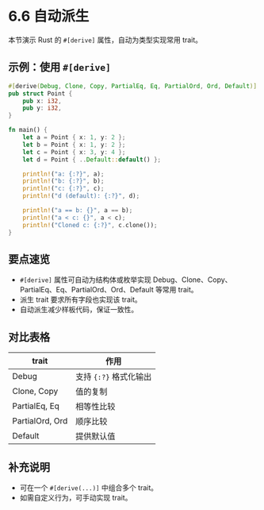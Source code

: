 # 6.6 自动派生

本节演示 Rust 的 `#[derive]` 属性，自动为类型实现常用 trait。

## 示例：使用 `#[derive]`

```rust
#[derive(Debug, Clone, Copy, PartialEq, Eq, PartialOrd, Ord, Default)]
pub struct Point {
    pub x: i32,
    pub y: i32,
}

fn main() {
    let a = Point { x: 1, y: 2 };
    let b = Point { x: 1, y: 2 };
    let c = Point { x: 3, y: 4 };
    let d = Point { ..Default::default() };

    println!("a: {:?}", a);
    println!("b: {:?}", b);
    println!("c: {:?}", c);
    println!("d (default): {:?}", d);

    println!("a == b: {}", a == b);
    println!("a < c: {}", a < c);
    println!("Cloned c: {:?}", c.clone());
}
```

## 要点速览

- `#[derive]` 属性可自动为结构体或枚举实现 Debug、Clone、Copy、PartialEq、Eq、PartialOrd、Ord、Default 等常用 trait。
- 派生 trait 要求所有字段也实现该 trait。
- 自动派生减少样板代码，保证一致性。

## 对比表格

| trait         | 作用                         |
|-------------- |------------------------------|
| Debug         | 支持 `{:?}` 格式化输出        |
| Clone, Copy   | 值的复制                     |
| PartialEq, Eq | 相等性比较                   |
| PartialOrd, Ord | 顺序比较                   |
| Default       | 提供默认值                   |

## 补充说明

- 可在一个 `#[derive(...)]` 中组合多个 trait。
- 如需自定义行为，可手动实现 trait。
